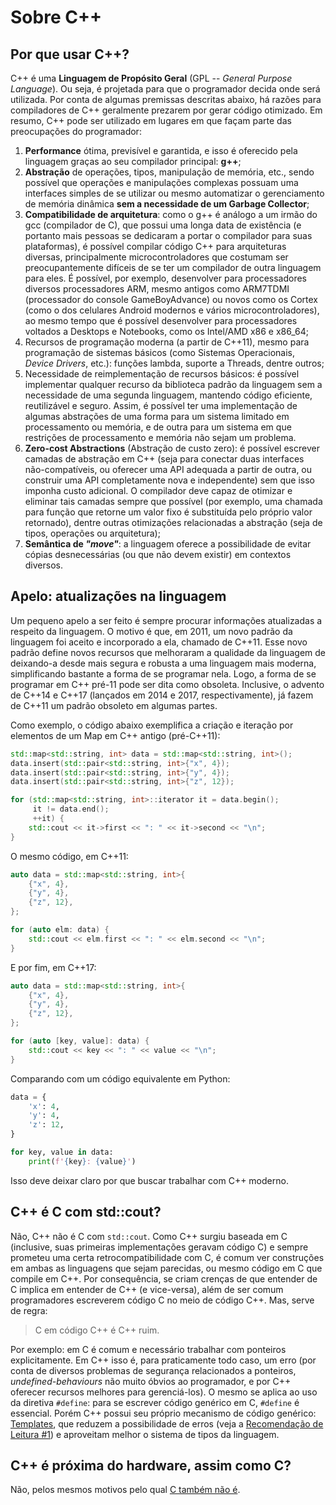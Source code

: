 Sobre C++
=========

Por que usar C++?
-----------------

C++ é uma **Linguagem de Propósito Geral** (GPL -- _General Purpose Language_).
Ou seja, é projetada para que o programador decida onde será utilizada.
Por conta de algumas premissas descritas abaixo, há razões para compiladores de
C++ geralmente prezarem por gerar código otimizado. Em resumo, C++ pode ser
utilizado em lugares em que façam parte das preocupações do programador:

1. **Performance** ótima, previsível e garantida, e isso é oferecido pela
   linguagem graças ao seu compilador principal: **g++**;
2. **Abstração** de operações, tipos, manipulação de memória, etc., sendo
   possível que operações e manipulações complexas possuam uma interfaces
   simples de se utilizar ou mesmo automatizar o gerenciamento de memória
   dinâmica **sem a necessidade de um Garbage Collector**;
3. **Compatibilidade de arquitetura**: como o g++ é análogo a um irmão do gcc
   (compilador de C), que possui uma longa data de existência (e portanto mais
   pessoas se dedicaram a portar o compilador para suas plataformas), é
   possível compilar código C++ para arquiteturas diversas, principalmente
   microcontroladores que costumam ser preocupantemente difíceis de se ter um
   compilador de outra linguagem para eles. É possível, por exemplo,
   desenvolver para processadores diversos processadores ARM, mesmo antigos
   como ARM7TDMI (processador do console GameBoyAdvance) ou novos como os
   Cortex (como o dos celulares Android modernos e vários microcontroladores),
   ao mesmo tempo que é possível desenvolver para processadores voltados a
   Desktops e Notebooks, como os Intel/AMD x86 e x86_64;
4. Recursos de programação moderna (a partir de C++11), mesmo para programação
   de sistemas básicos (como Sistemas Operacionais, _Device Drivers_, etc.):
   funções lambda, suporte a Threads, dentre outros;
5. Necessidade de reimplementação de recursos básicos: é possível implementar
   qualquer recurso da biblioteca padrão da linguagem sem a necessidade de uma
   segunda linguagem, mantendo código eficiente, reutilizável e seguro. Assim,
   é possível ter uma implementação de algumas abstrações de uma forma para um
   sistema limitado em processamento ou memória, e de outra para um sistema em
   que restrições de processamento e memória não sejam um problema.
6. **Zero-cost Abstractions** (Abstração de custo zero): é possível escrever
   camadas de abstração em C++ (seja para conectar duas interfaces
   não-compatíveis, ou oferecer uma API adequada a partir de outra, ou
   construir uma API completamente nova e independente) sem que isso imponha
   custo adicional. O compilador deve capaz de otimizar e eliminar tais camadas
   sempre que possível (por exemplo, uma chamada para função que retorne um
   valor fixo é substituída pelo próprio valor retornado), dentre outras
   otimizações relacionadas a abstração (seja de tipos, operações ou
   arquitetura);
7. **Semântica de _"move"_**: a linguagem oferece a possibilidade de evitar
   cópias desnecessárias (ou que não devem existir) em contextos diversos.


Apelo: atualizações na linguagem
--------------------------------

Um pequeno apelo a ser feito é sempre procurar informações atualizadas a
respeito da linguagem. O motivo é que, em 2011, um novo padrão da linguagem foi
aceito e incorporado a ela, chamado de C++11. Esse novo padrão define novos
recursos que melhoraram a qualidade da linguagem de deixando-a desde mais
segura e robusta a uma linguagem mais moderna, simplificando bastante a forma
de se programar nela. Logo, a forma de se programar em C++ pré-11 pode ser dita
como obsoleta. Inclusive, o advento de C++14 e C++17 (lançados em 2014 e 2017,
respectivamente), já fazem de C++11 um padrão obsoleto em algumas partes.

Como exemplo, o código abaixo exemplifica a criação e iteração por elementos de
um Map em C++ antigo (pré-C++11):

```c++
std::map<std::string, int> data = std::map<std::string, int>();
data.insert(std::pair<std::string, int>{"x", 4});
data.insert(std::pair<std::string, int>{"y", 4});
data.insert(std::pair<std::string, int>{"z", 12});

for (std::map<std::string, int>::iterator it = data.begin();
     it != data.end();
     ++it) {
    std::cout << it->first << ": " << it->second << "\n";
}
```

O mesmo código, em C++11:

```c++
auto data = std::map<std::string, int>{
    {"x", 4},
    {"y", 4},
    {"z", 12},
};

for (auto elm: data) {
    std::cout << elm.first << ": " << elm.second << "\n";
}
```

E por fim, em C++17:

```c++
auto data = std::map<std::string, int>{
    {"x", 4},
    {"y", 4},
    {"z", 12},
};

for (auto [key, value]: data) {
    std::cout << key << ": " << value << "\n";
}
```

Comparando com um código equivalente em Python:

```python
data = {
    'x': 4,
    'y': 4,
    'z': 12,
}

for key, value in data:
    print(f'{key}: {value}')
```

Isso deve deixar claro por que buscar trabalhar com C++ moderno.

C++ é C com std::cout?
----------------------

Não, C++ não é C com `std::cout`. Como C++ surgiu baseada em C (inclusive, suas
primeiras implementações geravam código C) e sempre prometeu uma certa
retrocompatibilidade com C, é comum ver construções em ambas as linguagens que
sejam parecidas, ou mesmo código em C que compile em C++. Por consequência, se
criam crenças de que entender de C implica em entender de C++ (e vice-versa),
além de ser comum programadores escreverem código C no meio de código C++. Mas,
serve de regra:

> C em código C++ é C++ ruim.

Por exemplo: em C é comum e necessário trabalhar com ponteiros explicitamente.
Em C++ isso é, para praticamente todo caso, um erro (por conta de diversos
problemas de segurança relacionados a ponteiros, _undefined-behaviours_ não
muito óbvios ao programador, e por C++ oferecer recursos melhores para
gerenciá-los). O mesmo se aplica ao uso da diretiva `#define`: para se escrever
código genérico em C, `#define` é essencial. Porém C++ possui seu próprio
mecanismo de código genérico:
[Templates](https://en.cppreference.com/w/cpp/language/templates), que reduzem
a possibilidade de erros (veja a
[Recomendação de Leitura #1](#recomendações-de-leitura)) e aproveitam melhor o
sistema de tipos da linguagem.

C++ é próxima do hardware, assim como C?
----------------------------------------

Não, pelos mesmos motivos pelo qual
[C também não é](https://queue.acm.org/detail.cfm?id=3212479).
